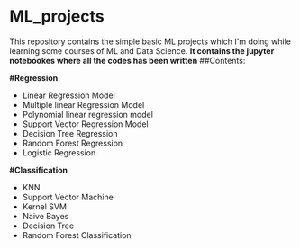 # ML_projects
This repository contains the simple basic ML projects which I'm doing while learning some courses of ML and Data Science.
**It contains the jupyter notebookes where all the codes has been written**
##Contents:

**#Regression**
- Linear Regression Model
- Multiple linear Regression Model
- Polynomial linear regression model
- Support Vector Regression Model
- Decision Tree Regression
- Random Forest Regression
- Logistic Regression

**#Classification**
- KNN 
- Support Vector Machine
- Kernel SVM
- Naive Bayes
- Decision Tree
- Random Forest Classification
